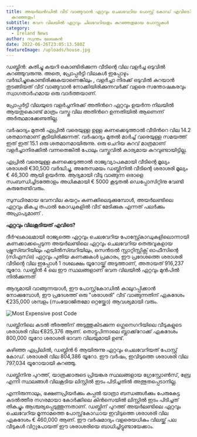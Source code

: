 ```yaml
---
title: അയർലൻഡിൽ വീട് വാങ്ങുവാൻ ഏറ്റവും ചെലവേറിയ പോസ്റ്റ് കോഡ് എവിടെ?  ഏറ്റവും
  കുറഞ്ഞതും!
subtitle: ഭവന വിലയിൽ ഏറ്റവും ചിലവേറിയതും കുറഞ്ഞതുമായ പോസ്റ്റുകൾ
category:
  - Ireland News
author: സ്വന്തം ലേഖകൻ
date: 2022-06-26T23:05:13.580Z
featureImage: /uploads/house.jpg
---
```

ഡബ്ലിൻ: കുതിച്ചു കയറി കൊണ്ടിരിക്കുന്ന   വീടിന്റെ വില വളർച്ച ഒടുവിൽ കുറഞ്ഞുവരുന്നു. അതെ, പ്രോപ്പർട്ടി വിലകൾ ഇപ്പോഴും വർദ്ധിച്ചുകൊണ്ടിരിക്കുകയാണെങ്കിലും , വളർച്ചാ നിരക്ക് ഒടുവിൽ കുറയാൻ തുടങ്ങിയത്  വീട് വാങ്ങുവാൻ നോക്കിയിരിക്കുന്നവർക്ക് വളരെ സന്തോഷകരവും സ്വാഗതാർഹമായ ഒരു വാർത്തയാണ്.

പ്രോപ്പർട്ടി വിലയുടെ വളർച്ചനിരക്ക്  അതിൻറെ ഏറ്റവും ഉയർന്ന നിലയിൽ ആയതുകൊണ്ട് മാത്രം വസ്തു വില  അതിൻറെ ഉന്നതിയിൽ ആണെന്ന് അർത്ഥമാക്കേണ്ടതില്ല.

വർഷാദ്യം മുതൽ ഏപ്രിൽ വരെയുള്ള ഉള്ള കണക്കെടുത്താൽ വീടിൻറെ വില  14.2 ശതമാനമാണ്  കൂടിയിരിക്കുന്നത്. വർഷാദ്യം മുതൽ മാർച്ച് വരെയുള്ള സമയത്ത് ഇത് ഇത് 15.1  ഒരു ശതമാനമായിരുന്നു. ഒരു ചെറിയ കുറവ്  മാത്രമാണ് വളർച്ചാനിരക്കിൽ വന്നതെങ്കിൽ പോലും  വസ്തുവിൽ കാര്യമായ കുറവുണ്ടായിട്ടില്ല. 

ഏപ്രിൽ വരെയുള്ള കണക്കെടുത്താൽ  രാജ്യവ്യാപകമായി വീടിന്റെ മൂല്യം ശരാശരി  €30,500 വർദ്ധിച്ചു, അതേസമയം ഡബ്ലിനിൽ വീടിന്റെ ശരാശരി  മൂല്യം € 46,300 ആയി ഉയർന്നു. ആദ്യമായി വീടു വാങ്ങുന്ന ഒരാളെ സംബന്ധിച്ചിടത്തോളം  അധികമായി € 5000   കൂടുതൽ ഡെപ്പോസിറ്റിനു വേണ്ടി  കരുതേണ്ടിവരും.

സുസ്ഥിരമായ ഭവനവില കയറ്റം  കണക്കിലെടുക്കുമ്പോൾ, അയർലണ്ടിലെ ഏറ്റവും മികച്ച തപാൽ കോഡുകളിൽ വീട് മേടിക്കുക എന്നത് പലർക്കും അപ്രാപ്യമാണ് .

**ഏറ്റവും വിലകൂടിയത്  എവിടെ?**

ദീർഘകാലമായി രാജ്യത്തെ ഏറ്റവും ചെലവേറിയ പോസ്റ്റ്കോഡുകളിലൊന്നായി കണക്കാക്കപ്പെടുന്ന അയർലണ്ടിലെ ഏറ്റവും ചെലവേറിയ തെരുവുകളായ ഷ്രൂസ്ബറിയിലും എയിൽസ്ബറിയിലും,  സെൻട്രൽ സ്റ്റാറ്റിസ്റ്റിക്സ് ഓഫീസിന്റെ (സിഎസ്ഒ) ഏറ്റവും പുതിയ കണക്കുകൾ പ്രകാരം, ഈ പ്രദേശത്തെ ശരാശരി വീടിന്റെ വില ഇപ്പോൾ 1 ദശലക്ഷം യൂറോയ്ക്ക് അടുത്താണ്, അതായത് 916,237 യൂറോ.  ഡബ്ലിൻ 4 ലെ ഈ സ്ഥലങ്ങളാണ് ഭവന വിലയിൽ ഏറ്റവും മുൻപിൽ നിൽക്കുന്നത്

ആദ്യമായി വാങ്ങുന്നയാൾ, ഈ പോസ്റ്റ്‌കോഡിൽ കാലുറപ്പിക്കാൻ നോക്കുമ്പോൾ, ഈ പ്രദേശത്ത് ഒരു "ശരാശരി" വീട് വാങ്ങുന്നതിന് ഏകദേശം €235,000 ശമ്പളം (സംയോജിതമോ ഒറ്റയ്ക്കോ) ആവശ്യമായി വരും. 

![Most Expensive post Code](/uploads/property-price-dublin.jpg "ഭവനവില ഏറ്റവും കൂടിയ സ്ഥലങ്ങൾ")

ഡബ്ലിനിലെ കടൽ തീരത്തിന് അടുത്തുകിടക്കുന്ന ഗ്ലെനെഗറിയിലെ വീടുകളുടെ ശരാശരി വില €825,376 ആണ്. തൊട്ടുപിന്നാലെ ബ്ലാക്ക്‌റോക്ക് ഏകദേശം 800,000 യൂറോ ശരാശരി ഭാവന വിലയുമായി ഉണ്ട്.

കഴിഞ്ഞ ഏപ്രിലിൽ, ഡബ്ലിൻ 6 ആയിരുന്നു ഏറ്റവും ചെലവേറിയത് പോസ്റ്റ് കോഡ്. ശരാശരി വില 804,386 യൂറോ. ഈ വർഷം, ഇവിടുത്തെ  ശരാശരി വില 797,034 യൂറോയായി കുറഞ്ഞു.

ഡബ്ലിനിനു പുറത്ത്, യാത്രക്കാരുടെ പ്രിയങ്കര സ്ഥലങ്ങളായ  ഗ്രേസ്റ്റോൺസ്, ബ്രേ എന്നി സ്ഥലങ്ങൾ വിലകൂടിയ ലിസ്റ്റിൽ ഇടം പിടിച്ചതിൽ അത്ഭുതപ്പെടാനില്ല.

എന്നിരുന്നാലും, ഭക്ഷണപ്രിയർക്കും കപ്പൽ യാത്രാ ബന്ധങ്ങൾക്കും പേരുകേട്ട കടൽത്തീര നഗരമായാ  കോർക്കിലെ കിൻസെയിൽ  ലിസ്റ്റിൽ ഇടം പിടിച്ചത് തികച്ചും ആശ്ചര്യപ്പെടുത്തുന്നതാണ്. ഡബ്ലിന് പുറത്ത് അയർലണ്ടിലെ ഏറ്റവും ചെലവേറിയ മൂന്നാമത്തെ പോസ്റ്റ്‌കോഡായ  ഇവിടുത്തെ  ശരാശരി വില ഏകദേശം € 460,000 ആണ്. ഈ വർഷമാദ്യം വളരെയധികം വിലയ്ക്ക് പല വീടുകൾ വിറ്റുപോയത് ഈ ശരാശരിയെ ബാധിച്ചിട്ടുണ്ടായേക്കാം.